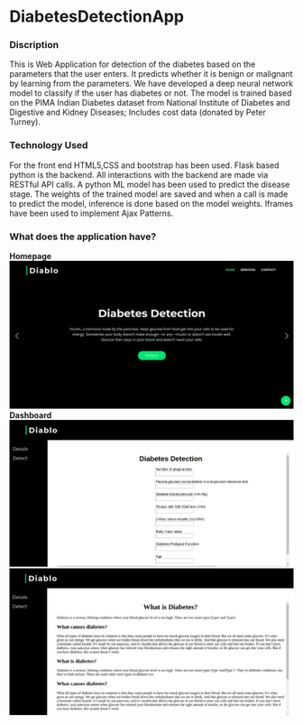 # DiabetesDetectionApp
### Discription
This is Web Application for detection of the diabetes based on the parameters that the user enters. It predicts whether it is benign or malignant by learning from the parameters. We have developed a deep neural network model to classify if the user has diabetes or not. The model is trained based on the PIMA Indian Diabetes dataset from  National Institute of Diabetes and Digestive and Kidney Diseases; Includes cost data (donated by Peter Turney). 
### Technology Used
For the front end HTML5,CSS and bootstrap has been used. Flask based python is the backend. All interactions with the backend are made via RESTful API calls. A python ML model has been used to predict the disease stage. The weights of the trained model are saved and when a call is made to predict the model, inference is done based on the model weights. Iframes have been used to implement Ajax Patterns. 
### What does the application have?
**Homepage**
![alt text](https://github.com/shreyavshetty/DiabetesDetectionApp/blob/master/homepage.jpg "homepage")
**Dashboard**
![alt text](https://github.com/shreyavshetty/DiabetesDetectionApp/blob/master/form.jpg "form")
![alt text](https://github.com/shreyavshetty/DiabetesDetectionApp/blob/master/details.jpg "details")


